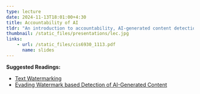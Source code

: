 ```yaml
---
type: lecture
date: 2024-11-13T18:01:00+4:30
title: Accountability of AI
tldr: "An introduction to accountability, AI-generated content detection and watermarking."
thumbnail: /static_files/presentations/lec.jpg
links:
    - url: /static_files/cis6930_1113.pdf
      name: slides
---
```

**Suggested Readings:**
- [Text Watermarking](https://dl.acm.org/doi/full/10.1145/3691626)
- [Evading Watermark based Detection of AI-Generated Content](https://dl.acm.org/doi/abs/10.1145/3576915.3623189)

